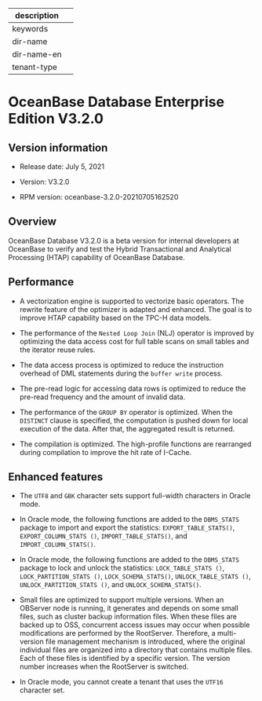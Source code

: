 |description||
|---|---|
|keywords||
|dir-name||
|dir-name-en||
|tenant-type||

# OceanBase Database Enterprise Edition V3.2.0

## Version information

* Release date: July 5, 2021

* Version: V3.2.0

* RPM version: oceanbase-3.2.0-20210705162520
## Overview

OceanBase Database V3.2.0 is a beta version for internal developers at OceanBase to verify and test the Hybrid Transactional and Analytical Processing (HTAP) capability of OceanBase Database. 

## Performance

* A vectorization engine is supported to vectorize basic operators. The rewrite feature of the optimizer is adapted and enhanced. The goal is to improve HTAP capability based on the TPC-H data models. 

* The performance of the `Nested Loop Join` (NLJ) operator is improved by optimizing the data access cost for full table scans on small tables and the iterator reuse rules. 

* The data access process is optimized to reduce the instruction overhead of DML statements during the `buffer write` process. 

* The pre-read logic for accessing data rows is optimized to reduce the pre-read frequency and the amount of invalid data. 

* The performance of the `GROUP BY` operator is optimized. When the `DISTINCT` clause is specified, the computation is pushed down for local execution of the data. After that, the aggregated result is returned. 

* The compilation is optimized. The high-profile functions are rearranged during compilation to improve the hit rate of I-Cache. 

## Enhanced features

* The `UTF8` and `GBK` character sets support full-width characters in Oracle mode. 

* In Oracle mode, the following functions are added to the `DBMS_STATS` package to import and export the statistics: `EXPORT_TABLE_STATS()`, `EXPORT_COLUMN_STATS ()`, `IMPORT_TABLE_STATS()`, and `IMPORT_COLUMN_STATS()`. 

* In Oracle mode, the following functions are added to the `DBMS_STATS` package to lock and unlock the statistics: `LOCK_TABLE_STATS ()`, `LOCK_PARTITION_STATS ()`, `LOCK_SCHEMA_STATS()`, `UNLOCK_TABLE_STATS ()`, `UNLOCK_PARTITION_STATS ()`, and `UNLOCK_SCHEMA_STATS()`. 

* Small files are optimized to support multiple versions. When an OBServer node is running, it generates and depends on some small files, such as cluster backup information files. When these files are backed up to OSS, concurrent access issues may occur when possible modifications are performed by the RootServer. Therefore, a multi-version file management mechanism is introduced, where the original individual files are organized into a directory that contains multiple files. Each of these files is identified by a specific version. The version number increases when the RootServer is switched. 

* In Oracle mode, you cannot create a tenant that uses the `UTF16 ` character set. 
